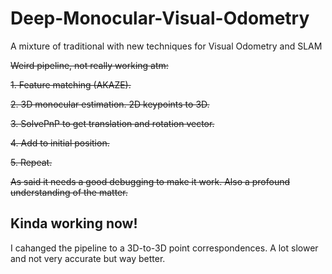 # Deep-Monocular-Visual-Odometry
A mixture of traditional with new techniques for Visual Odometry and SLAM


~~Weird pipeline, not really working atm:~~

~~1. Feature matching (AKAZE).~~

~~2. 3D monocular estimation. 2D keypoints to 3D.~~

~~3. SolvePnP to get translation and rotation vector.~~

~~4. Add to initial position.~~

~~5. Repeat.~~


~~As said it needs a good debugging to make it work. Also a profound understanding of the matter.~~



## Kinda working now!

I cahanged the pipeline to a 3D-to-3D point correspondences. A lot slower and not very accurate but way better.



